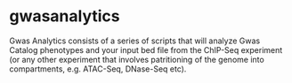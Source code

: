 # gwasanalytics

Gwas Analytics consists of a series of scripts that will analyze Gwas Catalog phenotypes and your input bed file from the ChIP-Seq experiment (or any other experiment that involves patritioning of the genome into compartments, e.g. ATAC-Seq, DNase-Seq etc). 
